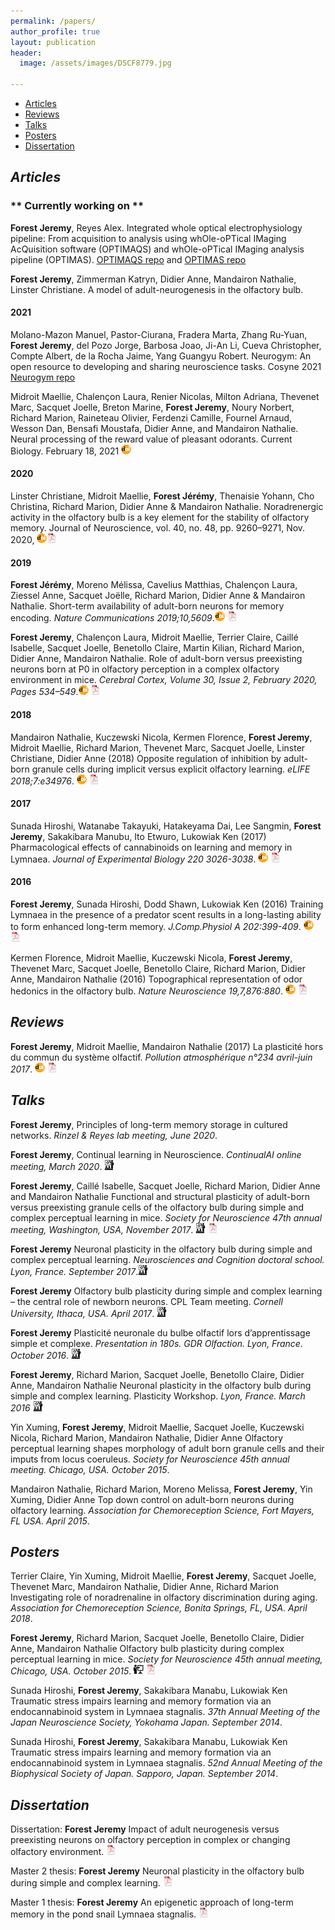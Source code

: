 ```yaml
---
permalink: /papers/
author_profile: true
layout: publication
header:
  image: /assets/images/DSCF8779.jpg

---
```


<div class="navbar">
	<div class="navbar-inner">
		<ul class="nav">
			<li><a href="#articles">Articles</a></li>
			<li><a href="#reviews">Reviews</a></li>
			<li><a href="#talks">Talks</a></li>
			<li><a href="#posters">Posters</a></li>
			<li><a href="#thesis">Dissertation</a></li>
		</ul>
	</div>
</div>

## ***<a name="articles"></a> Articles***



### ** Currently working on **
**Forest Jeremy**, Reyes Alex. Integrated whole optical electrophysiology pipeline: From acquisition to analysis using whOle-oPTical IMaging AcQuisition software (OPTIMAQS) and whOle-oPTical IMaging analysis pipeline (OPTIMAS). [OPTIMAQS repo](https://github.com/jeremyforest/whole_optic_gui) and [OPTIMAS repo](https://github.com/jeremyforest/whole_optic_analysis_pipeline)

**Forest Jeremy**, Zimmerman Katryn, Didier Anne, Mandairon Nathalie, Linster Christiane. A model of adult-neurogenesis in the olfactory bulb.


#### 2021
Molano-Mazon Manuel, Pastor-Ciurana, Fradera Marta, Zhang Ru-Yuan, **Forest Jeremy**, del Pozo Jorge, Barbosa Joao, Ji-An Li, Cueva Christopher, Compte Albert, de la Rocha Jaime, Yang Guangyu Robert. Neurogym: An open resource to developing and sharing neuroscience tasks. Cosyne 2021 [Neurogym repo](https://github.com/neurogym/neurogym)

Midroit Maellie, Chalençon Laura, Renier Nicolas, Milton Adriana, Thevenet Marc, Sacquet Joelle, Breton Marine, **Forest Jeremy**, Noury Norbert, Richard Marion, Raineteau Olivier, Ferdenzi Camille, Fournel Arnaud, Wesson Dan, Bensafi Moustafa, Didier Anne, and Mandairon Nathalie. Neural processing of the reward value of pleasant odorants. Current Biology. February 18, 2021 [![doi](/assets/images/icons/doi-icon.png)](https://doi.org/10.1016/j.cub.2021.01.066)

#### 2020
Linster Christiane, Midroit Maellie, **Forest Jérémy**, Thenaisie  Yohann, Cho  Christina, Richard  Marion, Didier  Anne & Mandairon  Nathalie. Noradrenergic activity in the olfactory bulb is a key element for the stability of olfactory memory. Journal of Neuroscience, vol. 40, no. 48, pp. 9260–9271, Nov. 2020, [![doi](/assets/images/icons/doi-icon.png)](https://doi.org/10.1523/JNEUROSCI.1769-20.2020)[![pdf](/assets/images/icons/pdf-icon.png)](/Papers/Linster2020.pdf)

#### 2019
**Forest Jérémy**, Moreno Mélissa, Cavelius Matthias, Chalençon Laura, Ziessel Anne, Sacquet Joëlle, Richard Marion, Didier Anne & Mandairon Nathalie. Short-term availability of adult-born neurons for memory encoding. *Nature Communications 2019;10,5609*.[![doi](/assets/images/icons/doi-icon.png)](https://doi.org/10.1038/s41467-019-13521-7) [![pdf](/assets/images/icons/pdf-icon.png)](/Papers/Forest2019b.pdf)

**Forest Jeremy**, Chalençon Laura, Midroit Maellie, Terrier Claire, Caillé Isabelle, Sacquet Joelle, Benetollo Claire, Martin Kilian, Richard Marion, Didier Anne, Mandairon Nathalie. Role of adult-born versus preexisting neurons born at P0 in olfactory perception in a complex olfactory environment in mice. *Cerebral Cortex, Volume 30, Issue 2, February 2020, Pages 534–549*.[![doi](/assets/images/icons/doi-icon.png)](https://doi.org/10.1093/cercor/bhz105) [![pdf](/assets/images/icons/pdf-icon.png)](/Papers/Forest2019a.pdf)

#### 2018
Mandairon Nathalie, Kuczewski Nicola, Kermen Florence, **Forest Jeremy**, Midroit Maellie, Richard Marion, Thevenet Marc, Sacquet Joelle, Linster Christiane, Didier Anne (2018) Opposite regulation of inhibition by adult-born granule cells during implicit versus explicit olfactory learning. *eLIFE 2018;7:e34976*. [![doi](/assets/images/icons/doi-icon.png)](https://doi.org/10.7554/eLife.34976) [![pdf](/assets/images/icons/pdf-icon.png)](/Papers/Mandairon2018.pdf)

#### 2017
Sunada Hiroshi, Watanabe Takayuki, Hatakeyama Dai, Lee Sangmin, **Forest Jeremy**, Sakakibara Manubu, Ito Etwuro, Lukowiak Ken (2017) Pharmacological effects of cannabinoids on learning and memory in Lymnaea. *Journal of Experimental Biology 220 3026-3038*. [![doi](/assets/images/icons/doi-icon.png)](https://doi.org/10.1242/jeb.159038) [![pdf](/assets/images/icons/pdf-icon.png)](/Papers/Sunada2017.pdf)

#### 2016
**Forest Jeremy**, Sunada Hiroshi, Dodd Shawn, Lukowiak Ken (2016) Training Lymnaea in the presence of a predator scent results in a long-lasting ability to form enhanced long-term memory. *J.Comp.Physiol A 202:399-409*. [![doi](/assets/images/icons/doi-icon.png)](https://doi.org/10.1007/s00359-016-1086-z) [![pdf](/assets/images/icons/pdf-icon.png)](/Papers/Forest2016.pdf)

Kermen Florence, Midroit Maellie, Kuczewski Nicola, **Forest Jeremy**, Thevenet Marc, Sacquet Joelle, Benetollo Claire, Richard Marion, Didier Anne, Mandairon Nathalie (2016) Topographical representation of odor hedonics in the olfactory bulb. *Nature Neuroscience 19,7,876:880*. [![doi](/assets/images/icons/doi-icon.png)](https://doi.org/10.1038/nn.4317) [![pdf](/assets/images/icons/pdf-icon.png)](/Papers/Kermen2016.pdf)



## ***<a name="reviews"></a> Reviews***

**Forest Jeremy**, Midroit Maellie, Mandairon Nathalie (2017) La plasticité hors du commun du système olfactif. *Pollution atmosphérique n°234 avril-juin 2017*. [![doi](/assets/images/icons/doi-icon.png)](https://doi.org/10.4267/pollution-atmospherique.5247) [![pdf](/assets/images/icons/pdf-icon.png)](/Papers/Forest2017.pdf)


## ***<a name="talks"></a> Talks***

**Forest Jeremy**, Principles of long-term memory storage in cultured networks. *Rinzel & Reyes lab meeting, June 2020*.

**Forest Jeremy**, Continual learning in Neuroscience. *ContinualAI online meeting, March 2020*.  [![talk](/assets/images/icons/talk-icon.png)](/Papers/ForestTalk2020a.pdf)

**Forest Jeremy**, Caillé Isabelle, Sacquet Joelle, Richard Marion, Didier Anne and Mandairon Nathalie Functional and structural plasticity of adult-born versus preexisting granule cells of the olfactory bulb during simple and complex perceptual learning in mice. *Society for Neuroscience 47th annual meeting, Washington, USA, November 2017*. [![talk](/assets/images/icons/talk-icon.png)](/Papers/ForestTalk2017c.pdf) [![abstract](/assets/images/icons/pdf-icon.png)](/Papers/ForestTalk2017c_abstract.pdf)

**Forest Jeremy** Neuronal plasticity in the olfactory bulb during simple and complex perceptual learning. *Neurosciences and Cognition doctoral school. Lyon, France. September 2017*.[![talk](/assets/images/icons/talk-icon.png)](/Papers/ForestTalk2017b.pdf)

**Forest Jeremy** Olfactory bulb plasticity during simple and complex learning – the central role of newborn neurons. CPL Team meeting. *Cornell University, Ithaca, USA. April 2017*. [![talk](/assets/images/icons/talk-icon.png)](/Papers/ForestTalk2017a.pdf)

**Forest Jeremy** Plasticité neuronale du bulbe olfactif lors d’apprentissage simple et complexe. *Presentation in 180s. GDR Olfaction. Lyon, France. October 2016*. [![talk](/assets/images/icons/talk-icon.png)](/Papers/ForestTalk2016b.pdf)

**Forest Jeremy**, Richard Marion, Sacquet Joelle, Benetollo Claire, Didier Anne, Mandairon Nathalie Neuronal plasticity in the olfactory bulb during simple and complex learning. Plasticity Workshop. *Lyon, France. March 2016* [![talk](/assets/images/icons/talk-icon.png)](/Papers/ForestTalk2016a.pdf)

Yin Xuming, **Forest Jeremy**, Midroit Maellie, Sacquet Joelle, Kuczewski Nicola, Richard Marion, Mandairon Nathalie, Didier Anne Olfactory perceptual learning shapes morphology of adult born granule cells and their imputs from locus coeruleus. *Society for Neuroscience 45th annual meeting. Chicago, USA. October 2015*.

Mandairon Nathalie, Richard Marion, Moreno Melissa, **Forest Jeremy**, Yin Xuming, Didier Anne Top down control on adult-born neurons during olfactory learning. *Association for Chemoreception Science, Fort Mayers, FL USA. April 2015*.



## ***<a name="posters"></a> Posters***

Terrier Claire, Yin Xuming, Midroit Maellie, **Forest Jeremy**, Sacquet Joelle, Thevenet Marc, Mandairon Nathalie, Didier Anne, Richard Marion Investigating role of noradrenaline in olfactory discrimination during aging. *Association for Chemoreception Science, Bonita Springs, FL, USA. April 2018*.

**Forest Jeremy**, Richard Marion, Sacquet Joelle, Benetollo Claire, Didier Anne, Mandairon Nathalie Olfactory bulb plasticity during complex perceptual learning in mice. *Society for Neuroscience 45th annual meeting, Chicago, USA. October 2015*. [![poster](/assets/images/icons/poster-icon.png)](/Papers/ForestPoster2015.pdf) [![abstract](/assets/images/icons/pdf-icon.png)](/Papers/ForestPoster2015_abstract.pdf)

Sunada Hiroshi, **Forest Jeremy**, Sakakibara Manabu, Lukowiak Ken Traumatic stress impairs learning and memory formation via an endocannabinoid system in Lymnaea stagnalis. *37th Annual Meeting of the Japan Neuroscience Society, Yokohama Japan. September 2014*.

Sunada Hiroshi, **Forest Jeremy**, Sakakibara Manabu, Lukowiak Ken Traumatic stress impairs learning and memory formation via an endocannabinoid system in Lymnaea stagnalis. *52nd Annual Meeting of the Biophysical Society of Japan. Sapporo, Japan. September 2014*.


## ***<a name="thesis"></a> Dissertation***

Dissertation: **Forest Jeremy** Impact of adult neurogenesis versus preexisting neurons on olfactory perception in complex or changing olfactory environment. [![pdf](/assets/images/icons/pdf-icon.png)](/Papers/ThesisDissertation.pdf)

Master 2 thesis: **Forest Jeremy** Neuronal plasticity in the olfactory bulb during simple and complex learning. [![pdf](/assets/images/icons/pdf-icon.png)](/Papers/MemoireM2.pdf)

Master 1 thesis: **Forest Jeremy** An epigenetic approach of long-term memory in the pond snail Lymnaea stagnalis. [![pdf](/assets/images/icons/pdf-icon.png)](/Papers/MemoireM1.pdf)
